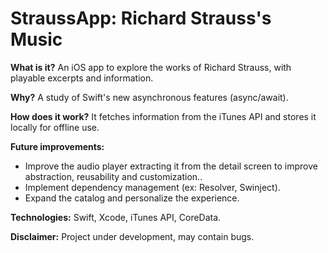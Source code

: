 # StraussApp: Richard Strauss's Music

**What is it?** An iOS app to explore the works of Richard Strauss, with playable excerpts and information.

**Why?** A study of Swift's new asynchronous features (async/await).

**How does it work?** It fetches information from the iTunes API and stores it locally for offline use.

**Future improvements:**
* Improve the audio player extracting it from the detail screen to improve abstraction, reusability and customization..
* Implement dependency management (ex: Resolver, Swinject).
* Expand the catalog and personalize the experience.

**Technologies:** Swift, Xcode, iTunes API, CoreData.

**Disclaimer:** Project under development, may contain bugs.

